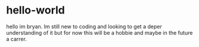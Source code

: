 # hello-world
hello im bryan. Im still new to coding and looking to get a deper understanding of it but for now this will be a hobbie and maybe in the future a carrer. 
